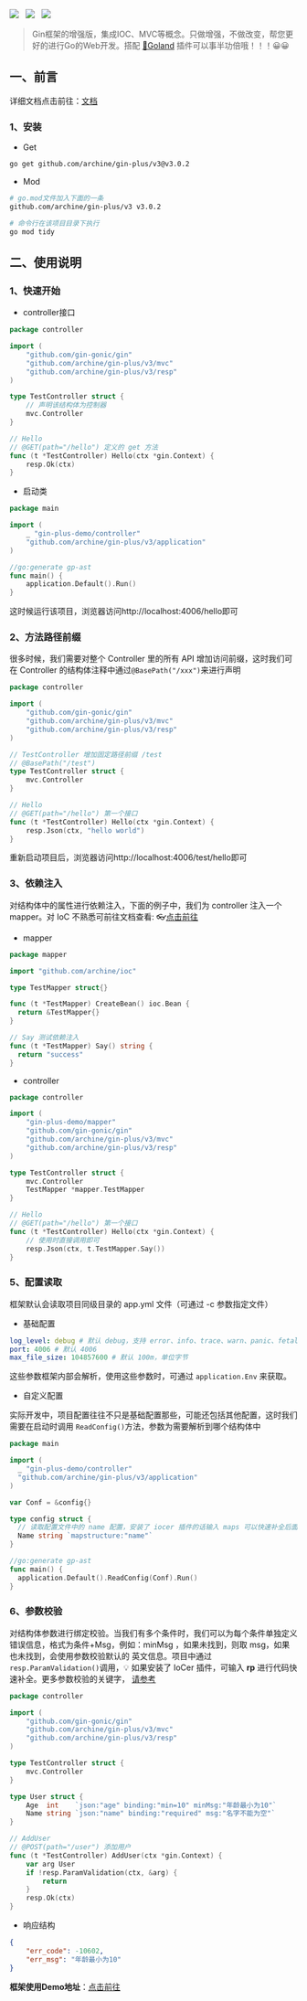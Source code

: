 ![](https://img.shields.io/badge/version-v3.x-green.svg) &nbsp; ![](https://img.shields.io/badge/version-go1.21-green.svg) &nbsp;  ![](https://img.shields.io/badge/builder-success-green.svg) &nbsp;

> Gin框架的增强版，集成IOC、MVC等概念。只做增强，不做改变，帮您更好的进行Go的Web开发。搭配 [🍳Goland](https://plugins.jetbrains.com/plugin/20652-iocer/versions) 插件可以事半功倍哦！！！😀😀

## 一、前言
详细文档点击前往：[文档](https://eofhs2ef6g.feishu.cn/docx/AXCvdf5jPogZ12xOXHucmgo5nFb)
### 1、安装

- Get
```bash
go get github.com/archine/gin-plus/v3@v3.0.2
```

- Mod
```bash
# go.mod文件加入下面的一条
github.com/archine/gin-plus/v3 v3.0.2

# 命令行在该项目目录下执行
go mod tidy
```
## 二、使用说明

### 1、快速开始

- controller接口
```go
package controller

import (
	"github.com/gin-gonic/gin"
	"github.com/archine/gin-plus/v3/mvc"
	"github.com/archine/gin-plus/v3/resp"
)

type TestController struct {
	// 声明该结构体为控制器
	mvc.Controller
}

// Hello
// @GET(path="/hello") 定义的 get 方法
func (t *TestController) Hello(ctx *gin.Context) {
	resp.Ok(ctx)
}
```

- 启动类
```go
package main

import (
	_ "gin-plus-demo/controller"
	"github.com/archine/gin-plus/v3/application"
)

//go:generate gp-ast
func main() {
	application.Default().Run()
}
```

这时候运行该项目，浏览器访问http://localhost:4006/hello即可

### 2、方法路径前缀
很多时候，我们需要对整个 Controller 里的所有 API 增加访问前缀，这时我们可在 Controller 的结构体注释中通过`@BasePath("/xxx")`来进行声明
```go
package controller

import (
	"github.com/gin-gonic/gin"
	"github.com/archine/gin-plus/v3/mvc"
	"github.com/archine/gin-plus/v3/resp"
)

// TestController 增加固定路径前缀 /test
// @BasePath("/test")
type TestController struct {
	mvc.Controller
}

// Hello
// @GET(path="/hello") 第一个接口
func (t *TestController) Hello(ctx *gin.Context) {
	resp.Json(ctx, "hello world")
}
```
重新启动项目后，浏览器访问http://localhost:4006/test/hello即可

### 3、依赖注入

对结构体中的属性进行依赖注入，下面的例子中，我们为 controller 注入一个 mapper。对 IoC 不熟悉可前往文档查看: 👓[点击前往](http://github.com/archine/ioc)
* mapper
```go
package mapper

import "github.com/archine/ioc"

type TestMapper struct{}

func (t *TestMapper) CreateBean() ioc.Bean {
  return &TestMapper{}
}

// Say 测试依赖注入
func (t *TestMapper) Say() string {
  return "success"
}
```
* controller
```go
package controller

import (
    "gin-plus-demo/mapper"
    "github.com/gin-gonic/gin"
    "github.com/archine/gin-plus/v3/mvc"
    "github.com/archine/gin-plus/v3/resp"
)

type TestController struct {
    mvc.Controller
    TestMapper *mapper.TestMapper
}

// Hello
// @GET(path="/hello") 第一个接口
func (t *TestController) Hello(ctx *gin.Context) {
    // 使用时直接调用即可
    resp.Json(ctx, t.TestMapper.Say())
}
```

### 5、配置读取

框架默认会读取项目同级目录的 app.yml 文件（可通过 -c 参数指定文件）
* 基础配置
```yaml
log_level: debug # 默认 debug，支持 error、info、trace、warn、panic、fetal、debug
port: 4006 # 默认 4006
max_file_size: 104857600 # 默认 100m，单位字节
```
这些参数框架内部会解析，使用这些参数时，可通过 ``application.Env`` 来获取。

- 自定义配置    

实际开发中，项目配置往往不只是基础配置那些，可能还包括其他配置，这时我们需要在启动时调用 ``ReadConfig()``方法，参数为需要解析到哪个结构体中
```go
package main

import (
  _ "gin-plus-demo/controller"
  "github.com/archine/gin-plus/v3/application"
)

var Conf = &config{}

type config struct {
  // 读取配置文件中的 name 配置，安装了 iocer 插件的话输入 maps 可以快速补全后面的tag
  Name string `mapstructure:"name"`
}

//go:generate gp-ast
func main() {
  application.Default().ReadConfig(Conf).Run()
}
```

### 6、参数校验
对结构体参数进行绑定校验。当我们有多个条件时，我们可以为每个条件单独定义错误信息，格式为条件+Msg，例如：minMsg ，如果未找到，则取 msg，如果也未找到，会使用参数校验默认的 英文信息。项目中通过
``resp.ParamValidation()``调用，💡 如果安装了 IoCer 插件，可输入 **rp** 进行代码快速补全。更多参数校验的关键字， [请参考](https://pkg.go.dev/github.com/go-playground/validator)

```go
package controller

import (
    "github.com/gin-gonic/gin"
    "github.com/archine/gin-plus/v3/mvc"
    "github.com/archine/gin-plus/v3/resp"
)

type TestController struct {
    mvc.Controller
}

type User struct {
    Age  int    `json:"age" binding:"min=10" minMsg:"年龄最小为10"`
    Name string `json:"name" binding:"required" msg:"名字不能为空"`
}

// AddUser
// @POST(path="/user") 添加用户
func (t *TestController) AddUser(ctx *gin.Context) {
    var arg User
    if !resp.ParamValidation(ctx, &arg) {
        return
    }
    resp.Ok(ctx)
}
```

- 响应结构
```json
{
    "err_code": -10602,
    "err_msg": "年龄最小为10"
}
```

**框架使用Demo地址**：[点击前往](https://github.com/archine/gin-plus-demo)
